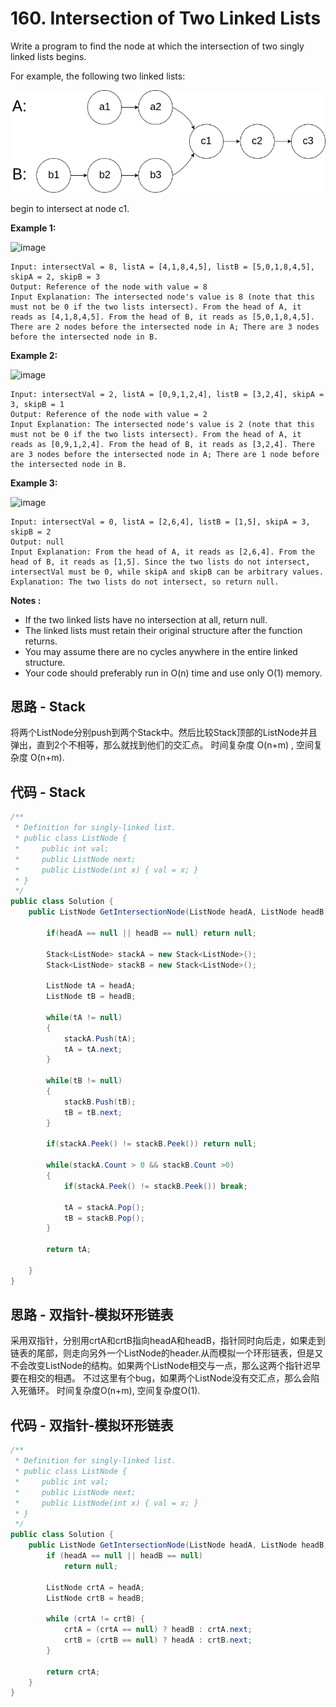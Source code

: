 # 160. Intersection of Two Linked Lists

Write a program to find the node at which the intersection of two singly linked lists begins.

For example, the following two linked lists:

![image](image/160_statement.png)

begin to intersect at node c1.

**Example 1:**

![image](image/160_statement_1.png)

```text
Input: intersectVal = 8, listA = [4,1,8,4,5], listB = [5,0,1,8,4,5], skipA = 2, skipB = 3
Output: Reference of the node with value = 8
Input Explanation: The intersected node's value is 8 (note that this must not be 0 if the two lists intersect). From the head of A, it reads as [4,1,8,4,5]. From the head of B, it reads as [5,0,1,8,4,5]. There are 2 nodes before the intersected node in A; There are 3 nodes before the intersected node in B.
```

**Example 2:**

![image](image/160_statement_2.png)

```text
Input: intersectVal = 2, listA = [0,9,1,2,4], listB = [3,2,4], skipA = 3, skipB = 1
Output: Reference of the node with value = 2
Input Explanation: The intersected node's value is 2 (note that this must not be 0 if the two lists intersect). From the head of A, it reads as [0,9,1,2,4]. From the head of B, it reads as [3,2,4]. There are 3 nodes before the intersected node in A; There are 1 node before the intersected node in B.
```

**Example 3:**

![image](image/160_statement_3.png)

```text
Input: intersectVal = 0, listA = [2,6,4], listB = [1,5], skipA = 3, skipB = 2
Output: null
Input Explanation: From the head of A, it reads as [2,6,4]. From the head of B, it reads as [1,5]. Since the two lists do not intersect, intersectVal must be 0, while skipA and skipB can be arbitrary values.
Explanation: The two lists do not intersect, so return null.
```

**Notes :**

* If the two linked lists have no intersection at all, return null.
* The linked lists must retain their original structure after the function returns.
* You may assume there are no cycles anywhere in the entire linked structure.
* Your code should preferably run in O(n) time and use only O(1) memory.

## 思路 - Stack

将两个ListNode分别push到两个Stack中。然后比较Stack顶部的ListNode并且弹出，直到2个不相等，那么就找到他们的交汇点。
时间复杂度 O(n+m) , 空间复杂度 O(n+m).

## 代码 - Stack

```csharp
/**
 * Definition for singly-linked list.
 * public class ListNode {
 *     public int val;
 *     public ListNode next;
 *     public ListNode(int x) { val = x; }
 * }
 */
public class Solution {
    public ListNode GetIntersectionNode(ListNode headA, ListNode headB) {

        if(headA == null || headB == null) return null;

        Stack<ListNode> stackA = new Stack<ListNode>();
        Stack<ListNode> stackB = new Stack<ListNode>();

        ListNode tA = headA;
        ListNode tB = headB;

        while(tA != null)
        {
            stackA.Push(tA);
            tA = tA.next;
        }

        while(tB != null)
        {
            stackB.Push(tB);
            tB = tB.next;
        }

        if(stackA.Peek() != stackB.Peek()) return null;

        while(stackA.Count > 0 && stackB.Count >0)
        {
            if(stackA.Peek() != stackB.Peek()) break;

            tA = stackA.Pop();
            tB = stackB.Pop();
        }

        return tA;

    }
}
```

## 思路 - 双指针-模拟环形链表

采用双指针，分别用crtA和crtB指向headA和headB，指针同时向后走，如果走到链表的尾部，则走向另外一个ListNode的header.从而模拟一个环形链表，但是又不会改变ListNode的结构。如果两个ListNode相交与一点，那么这两个指针迟早要在相交的相遇。
不过这里有个bug，如果两个ListNode没有交汇点，那么会陷入死循环。
时间复杂度O(n+m), 空间复杂度O(1).

## 代码 - 双指针-模拟环形链表

```csharp
/**
 * Definition for singly-linked list.
 * public class ListNode {
 *     public int val;
 *     public ListNode next;
 *     public ListNode(int x) { val = x; }
 * }
 */
public class Solution {
    public ListNode GetIntersectionNode(ListNode headA, ListNode headB) {
        if (headA == null || headB == null)
            return null;

        ListNode crtA = headA;
        ListNode crtB = headB;

        while (crtA != crtB) {
            crtA = (crtA == null) ? headB : crtA.next;
            crtB = (crtB == null) ? headA : crtB.next;
        }

        return crtA;
    }
}
```

